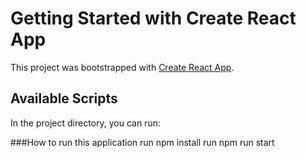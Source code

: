 # Getting Started with Create React App

This project was bootstrapped with [Create React App](https://github.com/facebook/create-react-app).

## Available Scripts

In the project directory, you can run:

###How to run this application 
run npm install
run npm run start